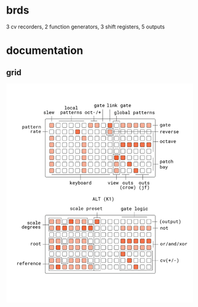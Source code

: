 # brds

3 cv recorders, 2 function generators, 3 shift registers, 5 outputs

# documentation

## grid

![brds grid docs](doc/brds.png)
